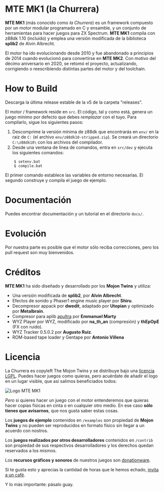 # MTE MK1 (la Churrera)

**MTE MK1** (más conocido como *la Churrera*) es un framework compuesto por un motor modular programado en C y ensamble, y un conjunto de herramientas para hacer juegos para ZX Spectrum. **MTE MK1** compila con z88dk 1.10 (incluido) y emplea una versión modificada de la biblioteca **splib2** de Alvin Albrecht.

El motor ha ido evolucionando desde 2010 y fue abandonado a principios de 2014 cuando evolucionó para convertirse en **MTE MK2**. Con motivo del décimo aniversario en 2020, se retomó el proyecto, actualizando, corrigiendo o reescribiendo distintas partes del motor y del toolchain.

# How to Build

Descarga la última release estable de la v5 de la carpeta "releases".

El motor / framework reside en `src`. El código, tal y como está, genera un juego mínimo por defecto que debes *remplazar* con el tuyo. Para compilarlo, sigue los siguientes pasos:

1. Descomprime la versión mínima de z88dk que encontrarás en `env/` en la raíz de `C:` (el archivo `env/z88dk10-stripped.zip`). Se creará un directorio `C:\z88dk10\` con los archivos del compilador.
2. Desde una ventana de linea de comandos, entra en `src/dev` y ejecuta los siguientes comandos:

```
	$ setenv.bat
	$ compile.bat
```

El primer comando establece las variables de entorno necesarias. El segundo construye y compila el juego de ejemplo.

# Documentación

Puedes encontrar documentación y un tutorial en el directorio `docs/`.

# Evolución

Por nuestra parte es posible que el motor sólo reciba correcciones, pero los pull request son muy bienvenidos.

# Créditos

**MTE MK1** ha sido diseñado y desarrollado por los **Mojon Twins** y utiliza:

* Una versión modificada de **splib2**, por **Alvin Albrecht**.
* Efectos de sonido y Phaser1 engine music player por **Shiru**.
* Decompresor appack por **dwedit**, adaptado por **Utopian** y optimizado por **Metalbrain**.
* Compresor para aplib [apultra](https://github.com/emmanuel-marty/apultra) por **Emmanuel Marty**
* WYZ Player por WYZ, modificado por **na_th_an** (compresión) y **thEpOpE** (FX con ruido).
* WYZ Tracker 0.5.0.2 por **Augusto Ruiz**.
* ROM-based tape loader y Gentape por **Antonio Villena**

# Licencia

La Churrera es copyleft The Mojon Twins y se distribuye bajo una [licencia LGPL](https://github.com/mojontwins/MK1/blob/master/LICENSE). Puedes hacer juegos como quieras, pero acuérdate de añadir el logo en un lugar visible, que así salimos beneficiados todos:

![Logo MTE MK1](https://github.com/mojontwins/MK1/blob/master/logo.png)

*Pero* si quieres hacer un juego con el motor entenderemos que quieras hacer copias físicas en cinta o en cualquier otro medio. En ese caso **sólo tienes que avisarnos**, que nos gusta saber estas cosas.

Los **juegos de ejemplo** contenidos en `/examples` son propiedad de **Mojon Twins** y no pueden ser reproducidos en formato físico sin llegar a un acuerdo con nostros.

Los **juegos realizados por otros desarrolladores** contenidos en `/contrib` son propiedad de sus respectivos desarrolladores y los derechos quedan reservados a los mismos.

Los **recursos gráficos y sonoros** de nuestros juegos son [donationware](https://en.wikipedia.org/wiki/Donationware). 

Si te gusta esto y aprecias la cantidad de horas que le hemos echado, [invita a un café](https://ko-fi.com/I2I0JUJ9).

Y lo más importante: pásalo guay.
